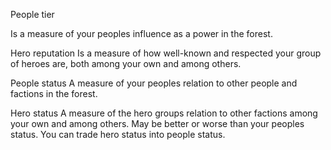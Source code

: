 People tier

Is a measure of your peoples influence as a power in the forest. 

Hero reputation
Is a measure of how well-known and respected your group of heroes are, both among your own and among others.


People status
A measure of your peoples relation to other people and factions in the forest. 

Hero status
A measure of the hero groups relation to other factions among your own and among others. May be better or worse than your peoples status. You can trade hero status into people status.
